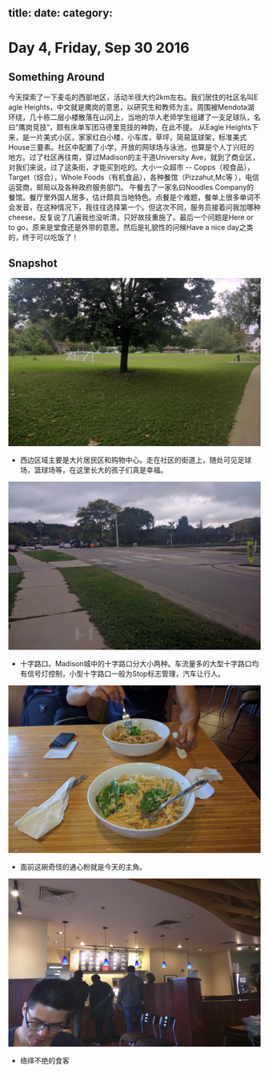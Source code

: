 title:
date:
category:
---
# Day 4, Friday, Sep 30 2016
## Something Around
今天探索了一下麦屯的西部地区，活动半径大约2km左右。我们居住的社区名叫E
agle Heights，中文就是鹰岗的意思，以研究生和教师为主。周围被Mendota湖环绕，几十栋二层小楼散落在山冈上，当地的华人老师学生组建了一支足球队，名曰”鹰岗竞技“，颇有床单军团马德里竞技的神韵，在此不提。
从Eagle Heights下来，是一片美式小区，家家红白小楼，小车库，草坪，简易篮球架，标准美式House三要素。社区中配置了小学，开放的网球场与泳池，也算是个人丁兴旺的地方。过了社区再往南，穿过Madison的主干道University Ave，就到了商业区，对我们来说，过了这条街，才能买到吃的。大小一众超市 -- Copps（视食品），Target（综合），Whole Foods（有机食品），各种餐馆（Pizzahut,Mc等 ），电信运营商，邮局以及各种政府服务部门。
午餐去了一家名曰Noodles Company的餐馆。餐厅里外国人居多，估计颇具当地特色。点餐是个难题，餐单上很多单词不会发音，在这种情况下，我往往选择第一个。但这次不同，服务员接着问我加哪种cheese，反复说了几遍我也没听清，只好故技重施了。最后一个问题是Here or to go，原来是堂食还是外带的意思。然后是礼貌性的问候Have a nice day之类的，终于可以吃饭了！


## Snapshot
![](./09302016/1)
- 西边区域主要是大片居民区和购物中心。走在社区的街道上，随处可见足球场，篮球场等，在这里长大的孩子们真是幸福。

![](./09302016/2)
- 十字路口。Madison城中的十字路口分大小两种。车流量多的大型十字路口均有信号灯控制，小型十字路口一般为Stop标志管理，汽车让行人。

![](./09302016/3)
- 面前这碗奇怪的通心粉就是今天的主角。

![](./09302016/4)
- 络绎不绝的食客